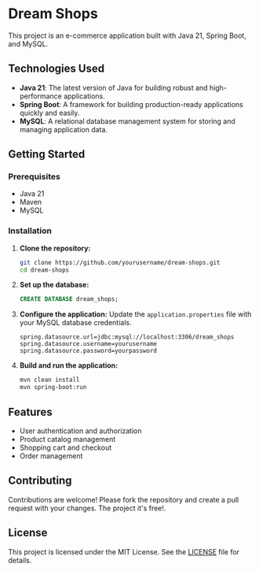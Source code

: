 # Dream Shops

This project is an e-commerce application built with Java 21, Spring Boot, and MySQL.

## Technologies Used

- **Java 21**: The latest version of Java for building robust and high-performance applications.
- **Spring Boot**: A framework for building production-ready applications quickly and easily.
- **MySQL**: A relational database management system for storing and managing application data.

## Getting Started

### Prerequisites

- Java 21
- Maven
- MySQL

### Installation

1. **Clone the repository:**
    ```bash
    git clone https://github.com/yourusername/dream-shops.git
    cd dream-shops
    ```

2. **Set up the database:**
    ```sql
    CREATE DATABASE dream_shops;
    ```

3. **Configure the application:**
    Update the `application.properties` file with your MySQL database credentials.
    ```properties
    spring.datasource.url=jdbc:mysql://localhost:3306/dream_shops
    spring.datasource.username=yourusername
    spring.datasource.password=yourpassword
    ```

4. **Build and run the application:**
    ```bash
    mvn clean install
    mvn spring-boot:run
    ```

## Features

- User authentication and authorization
- Product catalog management
- Shopping cart and checkout
- Order management

## Contributing

Contributions are welcome! Please fork the repository and create a pull request with your changes. The project it's free!.

## License

This project is licensed under the MIT License. See the [LICENSE](LICENSE) file for details.
